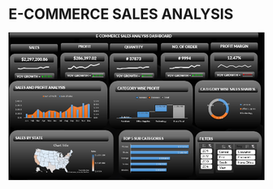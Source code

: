 # E-COMMERCE SALES ANALYSIS
![image alt](https://github.com/049ayanburmawala/E-COMMERCE-SALES--ANALYSIS/blob/5e7886740fd6e4bd1d1c3a80a81605195cc9be7e/Screenshot.png)
